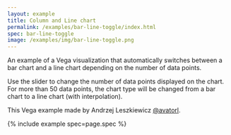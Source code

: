 ```yaml
---
layout: example
title: Column and Line chart
permalink: /examples/bar-line-toggle/index.html
spec: bar-line-toggle
image: /examples/img/bar-line-toggle.png
---
```


An example of a Vega visualization that automatically switches between a bar chart and a line chart depending on the number of data points.

Use the slider to change the number of data points displayed on the chart. For more than 50 data points, the chart type will be changed from a bar chart to a line chart (with interpolation).

This Vega example made by Andrzej Leszkiewicz [@avatorl](https://github.com/avatorl).

{% include example spec=page.spec %}
